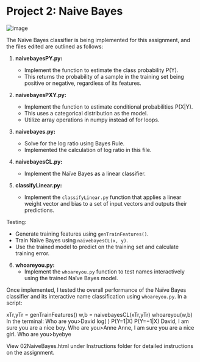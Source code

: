 # Project 2: Naive Bayes
![image](https://github.com/Amanda-L/WashU-ML-Project2-NaiveBayes-2023/assets/52643725/82d65194-2b62-4da3-998d-79136926ffea)


The Naïve Bayes classifier is being implemented for this assignment, and the files edited are outlined as follows:

1. **naivebayesPY.py:**
   - Implement the function to estimate the class probability P(Y).
   - This returns the probability of a sample in the training set being positive or negative, regardless of its features.

2. **naivebayesPXY.py:**
   - Implement the function to estimate conditional probabilities P(X|Y).
   - This uses a categorical distribution as the model.
   - Utilize array operations in numpy instead of for loops.

3. **naivebayes.py:**
   - Solve for the log ratio using Bayes Rule.
   - Implemented the calculation of log ratio in this file.

4. **naivebayesCL.py:**
   - Implement the Naïve Bayes as a linear classifier.

5. **classifyLinear.py:**
   - Implement the `classifyLinear.py` function that applies a linear weight vector and bias to a set of input vectors and outputs their predictions.

Testing:
- Generate training features using `genTrainFeatures()`.
- Train Naïve Bayes using `naivebayesCL(x, y)`.
- Use the trained model to predict on the training set and calculate training error.

6. **whoareyou.py:**
   - Implement the `whoareyou.py` function to test names interactively using the trained Naïve Bayes model.

Once implemented, I tested the overall performance of the Naïve Bayes classifier and its interactive name classification using `whoareyou.py`.
In a script:

xTr,yTr = genTrainFeatures()
w,b = naivebayesCL(xTr,yTr)
whoareyou(w,b)
In the terminal:
Who are you>David
log( ) P(Y=1|X)
P(Y=−1|X)
David, I am sure you are a nice boy.
Who are you>Anne
Anne, I am sure you are a nice girl.
Who are you>byebye


View 02NaiveBayes.html under Instructions folder for detailed instructions on the assignment.

